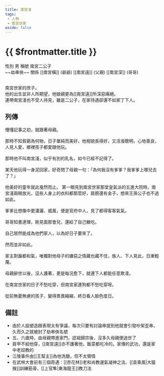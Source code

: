 ```yaml
---
title: 南宮淺
tags:
 - 人物
 - 南宮世家
aside: false
---
```


# {{ $frontmatter.title }}

<ChTabs position="bottom">
	<ChTab title="南宮淺">
		<Ch src='/images/characters/special103/normal.png' position='right'/>
		<ChName nameZh='南宮淺' nameEn='Nan Gong Qian' position='right' />
		<ChTable>
			<ChTr>
				<ChTd isTitle=true>
					性別
				</ChTd>
				<ChTd>
					男
				</ChTd>
			</ChTr>
			<ChTr>
				<ChTd isTitle=true>
					稱號
				</ChTd>
				<ChTd>
					南宮二公子<br>~~劫串俠~~
				</ChTd>
			</ChTr>
			<ChTr>
				<ChTd isTitle=true position='center'>
					關係
				</ChTd>
			</ChTr>
			<ChTr>
				<ChTd position='center'>
					[[南宮橫]] (爺爺)
				</ChTd>
			</ChTr>
			<ChTr>
				<ChTd position='center'>
					[[南宮遠]] (父親)
				</ChTd>
			</ChTr>
			<ChTr>
				<ChTd position='center'>
					[[南宮深]] (哥哥)
				</ChTd>
			</ChTr>
		</ChTable>
	</ChTab>
</ChTabs>
<br><br>

南宮世家的庶子。  
他的出生並非人所期望，他娘親更為[[南宮遠]]所深惡痛絕。  
連帶南宮淺也不受人待見，雖是二公子，在家待遇卻還不如家丁下人。

## 列傳

<Tabs>
  <Tab title="列傳一">
	懵懂記事之初，就跟著母親。<br><br>
	那時不知貧窮為何物，日子單純而美好，他相貌長得好，又活潑聰明，心地善良，人見人愛，鄉裡孩子都愛跟他玩。<br><br>
	那時他不叫南宮淺，似乎有別的乳名，如今已經不記得了。<br><br>
	某天他玩得一身泥回家，好奇問了母親一句：「為何我沒有爹爹？我爹爹上哪兒去了？」<br><br>
	他美好的童年就此戛然而止。
  </Tab>
  <Tab title="列傳二">
	第一眼見到南宮世家那堂皇氣派的五進大院時，南宮淺兩眼放光，這些人身上的衣料都那麼好，肩膀還有金子，想來王孫公子也不過如此。<br><br>
	爹爹比想像中更瀟灑、威風，便是官府中人，見了都得客客氣氣。<br><br>
	哥哥知書達理，剛見面那會兒，還給了自己糖吃。<br><br>
	自己居然能成為他們家人，以為好日子要來了。<br><br>
	然而並非如此。<br><br>
	家主對誰都和氣，唯獨對他母子的嫌惡之情藏也藏不住，族人、下人見此，日漸輕蔑。<br><br>
	母親辭世以後，沒人護著，更是每況愈下，就連下人都能任意欺凌。<br><br>
	在南宮世家的日子不愁吃穿，但南宮家連狗都不愁吃穿呀。<br><br>
	從前無憂無慮的孩子，變得畏畏縮縮，終日看人臉色度日。
  </Tab>
</Tabs>

## 備註

- 由於人設塑造跟表現太有爭議，每次只要有討論串提到他就會引發吵架歪串，久而久之就被封了劫串俠名號
- 五、六歲時，由母親帶進家門，認祖歸宗後，沒多久母親便過世了
- 肩甲不給他穿，[[南宮遠]]亦不護著他，飯菜都吃冷的。家傳的武功，還是家中老奴教的
- 江陵事件由[[王幫主]]為他洗髓，但不太領情
- 在武林大會前有三個奇遇：[[杏花林]]老和尚教運氣凝神之法、[[袁乘風|大猿猴]]訓練筋骨、[[上官隼|東海龍王]]教刀法
